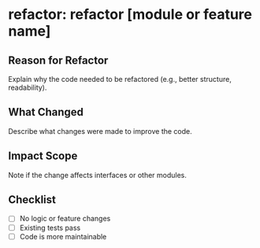 # refactor: refactor [module or feature name]

## Reason for Refactor
Explain why the code needed to be refactored (e.g., better structure, readability).

## What Changed
Describe what changes were made to improve the code.

## Impact Scope
Note if the change affects interfaces or other modules.

## Checklist
- [ ] No logic or feature changes
- [ ] Existing tests pass
- [ ] Code is more maintainable
